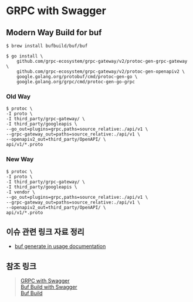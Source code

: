 # GRPC with Swagger

## Modern Way Build for buf

```shell
$ brew install bufbuild/buf/buf
```

```shell
$ go install \
    github.com/grpc-ecosystem/grpc-gateway/v2/protoc-gen-grpc-gateway \
    github.com/grpc-ecosystem/grpc-gateway/v2/protoc-gen-openapiv2 \
    google.golang.org/protobuf/cmd/protoc-gen-go \
    google.golang.org/grpc/cmd/protoc-gen-go-grpc
```

### Old Way 

```shell
$ protoc \  
-I proto \  
-I third_party/grpc-gateway/ \  
-I third_party/googleapis \  
--go_out=plugins=grpc,paths=source_relative:./api/v1 \  
--grpc-gateway_out=paths=source_relative:./api/v1 \  
--openapiv2_out=third_party/OpenAPI/ \  
api/v1/*.proto
```

### New Way 

```shell
$ protoc \  
-I proto \  
-I third_party/grpc-gateway/ \  
-I third_party/googleapis \  
-I vendor \
--go_out=plugins=grpc,paths=source_relative:./api/v1 \  
--grpc-gateway_out=paths=source_relative:./api/v1 \  
--openapiv2_out=third_party/OpenAPI/ \  
api/v1/*.proto
```

## 이슈 관련 링크 자료 정리 

- [buf generate in usage documentation](https://github.com/grpc-ecosystem/grpc-gateway/issues/2039)

## 참조 링크 

> [GRPC with Swagger](https://medium.com/@pointgoal/grpc-how-to-add-swagger-ui-on-grpc-466e5fd71097)   
> [Buf Build with Swagger](https://medium.com/@vchitai/using-buf-build-to-generate-your-grpc-codes-44e1811d5291)   
> [Buf Build](https://docs.buf.build/installation)   